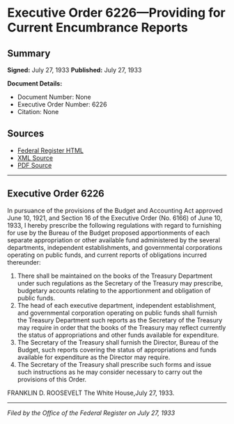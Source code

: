 # Executive Order 6226—Providing for Current Encumbrance Reports

## Summary

**Signed:** July 27, 1933
**Published:** July 27, 1933

**Document Details:**
- Document Number: None
- Executive Order Number: 6226
- Citation: None

## Sources
- [Federal Register HTML](https://www.presidency.ucsb.edu/documents/executive-order-6226-providing-for-current-encumbrance-reports)
- [XML Source](None)
- [PDF Source](None)

---

## Executive Order 6226

In pursuance of the provisions of the Budget and Accounting Act approved June 10, 1921, and Section 16 of the Executive Order (No. 6166) of June 10, 1933, I hereby prescribe the following regulations with regard to furnishing for use by the Bureau of the Budget proposed apportionments of each separate appropriation or other available fund administered by the several departments, independent establishments, and governmental corporations operating on public funds, and current reports of obligations incurred thereunder:
1. There shall be maintained on the books of the Treasury Department under such regulations as the Secretary of the Treasury may prescribe, budgetary accounts relating to the apportionment and obligation of public funds.
2. The head of each executive department, independent establishment, and governmental corporation operating on public funds shall furnish the Treasury Department such reports as the Secretary of the Treasury may require in order that the books of the Treasury may reflect currently the status of appropriations and other funds available for expenditure.
3. The Secretary of the Treasury shall furnish the Director, Bureau of the Budget, such reports covering the status of appropriations and funds available for expenditure as the Director may require.
4. The Secretary of the Treasury shall prescribe such forms and issue such instructions as he may consider necessary to carry out the provisions of this Order.

FRANKLIN D. ROOSEVELT
The White House,July 27, 1933.

---

*Filed by the Office of the Federal Register on July 27, 1933*
